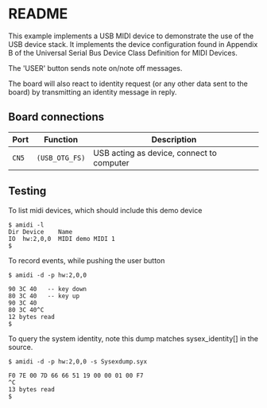 # README

This example implements a USB MIDI device to demonstrate the use of the
USB device stack. It implements the device configuration found in Appendix
B of the Universal Serial Bus Device Class Definition for MIDI Devices.

The 'USER' button sends note on/note off messages.

The board will also react to identity request (or any other data sent to
the board) by transmitting an identity message in reply.

## Board connections

| Port  | Function       | Description                               |
| ----- | -------------- | ----------------------------------------- |
| `CN5` | `(USB_OTG_FS)` | USB acting as device, connect to computer |

## Testing

To list midi devices, which should include this demo device

    $ amidi -l
    Dir Device    Name
    IO  hw:2,0,0  MIDI demo MIDI 1
    $

To record events, while pushing the user button

    $ amidi -d -p hw:2,0,0
    
    90 3C 40   -- key down
    80 3C 40   -- key up
    90 3C 40
    80 3C 40^C
    12 bytes read
    $

To query the system identity, note this dump matches sysex\_identity[] in the
source.

    $ amidi -d -p hw:2,0,0 -s Sysexdump.syx
    
    F0 7E 00 7D 66 66 51 19 00 00 01 00 F7
    ^C
    13 bytes read
    $

